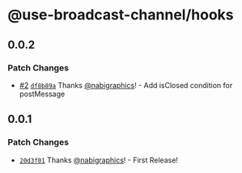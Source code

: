 # @use-broadcast-channel/hooks

## 0.0.2

### Patch Changes

- [#2](https://github.com/use-broadcast-channel/use-broadcast-channel/pull/2) [`df8b89a`](https://github.com/use-broadcast-channel/use-broadcast-channel/commit/df8b89a3a5acb96ba98e78584caed6046b5d5bcc) Thanks [@nabigraphics](https://github.com/nabigraphics)! - Add isClosed condition for postMessage

## 0.0.1

### Patch Changes

- [`20d3f01`](https://github.com/use-broadcast-channel/use-broadcast-channel/commit/20d3f01edd936c4af55d85edb0c6b15d20e3edab) Thanks [@nabigraphics](https://github.com/nabigraphics)! - First Release!
